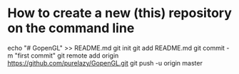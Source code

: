 # How to create a new (this) repository on the command line

echo "# GopenGL" >> README.md
git init
git add README.md
git commit -m "first commit"
git remote add origin https://github.com/purelazy/GopenGL.git
git push -u origin master